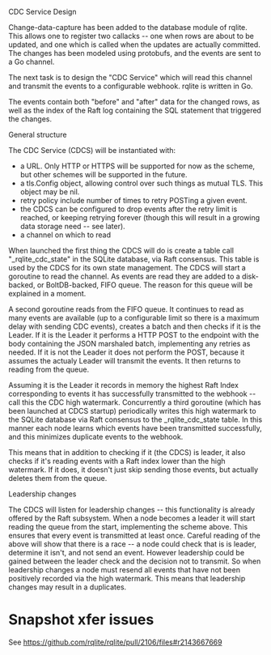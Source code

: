CDC Service Design

Change-data-capture has been added to the database module of rqlite. This allows one to register two callacks -- one when rows are about to be updated, and one which is called when the updates are actually committed. The changes has been modeled using protobufs, and the events are sent to a Go channel.

The next task is to design the "CDC Service" which will read this channel and transmit the events to a configurable webhook. rqlite is written in Go.

The events contain both "before" and "after" data for the changed rows, as well as the index of the Raft log containing the SQL statement that triggered the changes.

General structure

The CDC Service (CDCS) will be instantiated with:
- a URL. Only HTTP or HTTPS will be supported for now as the scheme, but other schemes will be supported in the future.
- a tls.Config object, allowing control over such things as mutual TLS. This object may be nil.
- retry policy include number of times to retry POSTing a given event. 
- the CDCS can be configured to drop events after the retry limit is reached, or keeping retrying forever (though this will result in a growing data storage need -- see later).
- a channel on which to read 

When launched the first thing the CDCS will do is create a table call "_rqlite_cdc_state" in the SQLite database, via Raft consensus. This table is used by the CDCS for its own state management. The CDCS will start a goroutine to read the channel. As events are read they are added to a disk-backed, or BoltDB-backed, FIFO queue. The reason for this queue will be explained in a moment.

A second goroutine reads from the FIFO queue.  It continues to read as many events are available (up to a configurable limit so there is a maximum delay with sending CDC events), creates a batch and then checks if it is the Leader. If it is the Leader it performs a HTTP POST to the endpoint with the body containing the JSON marshaled batch, implementing any retries as needed. If it is not the Leader it does not perform the POST, because it assumes the actualy Leader will transmit the events. It then returns to reading from the queue.

Assuming it is the Leader it records in memory the highest Raft Index corresponding to events it has successfully transmitted to the webhook -- call this the CDC high watermark. Concurrently a third goroutine (which has been launched at CDCS startup) periodically writes this high watermark to the SQLite database via Raft consensus to the _rqlite_cdc_state table. In this manner each node learns which events have been transmitted successfully, and this minimizes duplicate events to the webhook.

This means that in addition to checking if it (the CDCS) is leader, it also checks if it's reading events with a Raft index lower than the high watermark. If it does, it doesn't just skip sending those events, but actually deletes them from the queue. 

Leadership changes

The CDCS will listen for leadership changes -- this functionality is already offered by the Raft subsystem. When a node becomes a leader it will start reading the queue from the start, implementing the scheme above. This ensures that every event is transmitted at least once. Careful reading of the above will show that there is a race -- a node could check that is is leader, determine it isn't, and not send an event. However leadership could be gained between the leader check and the decision not to transmit. So when leadership changes a node must resend all events that have not been positively recorded via the high watermark. This means that leadership changes may result in a duplicates. 

# Snapshot xfer issues

See https://github.com/rqlite/rqlite/pull/2106/files#r2143667669